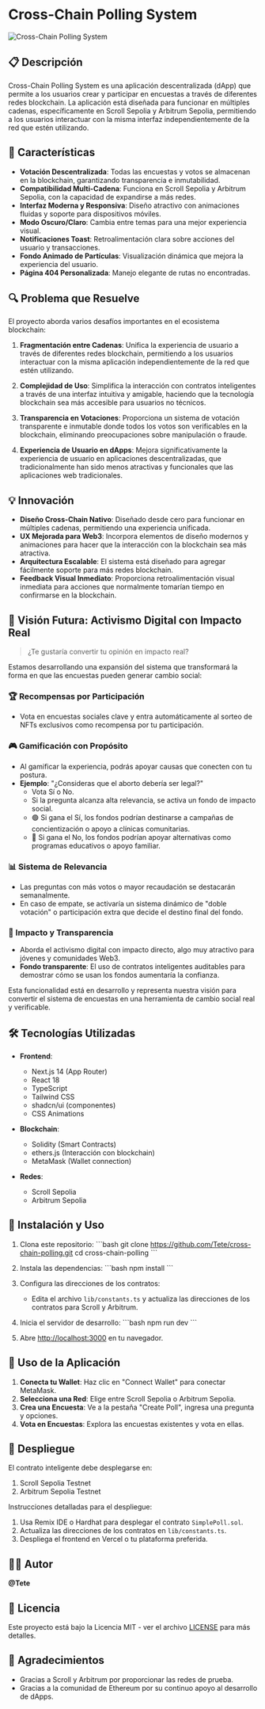 # Cross-Chain Polling System

![Cross-Chain Polling System](https://placeholder.svg?height=300&width=600&text=Cross-Chain+Polling+System)

## 📋 Descripción

Cross-Chain Polling System es una aplicación descentralizada (dApp) que permite a los usuarios crear y participar en encuestas a través de diferentes redes blockchain. La aplicación está diseñada para funcionar en múltiples cadenas, específicamente en Scroll Sepolia y Arbitrum Sepolia, permitiendo a los usuarios interactuar con la misma interfaz independientemente de la red que estén utilizando.

## 🚀 Características

- **Votación Descentralizada**: Todas las encuestas y votos se almacenan en la blockchain, garantizando transparencia e inmutabilidad.
- **Compatibilidad Multi-Cadena**: Funciona en Scroll Sepolia y Arbitrum Sepolia, con la capacidad de expandirse a más redes.
- **Interfaz Moderna y Responsiva**: Diseño atractivo con animaciones fluidas y soporte para dispositivos móviles.
- **Modo Oscuro/Claro**: Cambia entre temas para una mejor experiencia visual.
- **Notificaciones Toast**: Retroalimentación clara sobre acciones del usuario y transacciones.
- **Fondo Animado de Partículas**: Visualización dinámica que mejora la experiencia del usuario.
- **Página 404 Personalizada**: Manejo elegante de rutas no encontradas.

## 🔍 Problema que Resuelve

El proyecto aborda varios desafíos importantes en el ecosistema blockchain:

1. **Fragmentación entre Cadenas**: Unifica la experiencia de usuario a través de diferentes redes blockchain, permitiendo a los usuarios interactuar con la misma aplicación independientemente de la red que estén utilizando.

2. **Complejidad de Uso**: Simplifica la interacción con contratos inteligentes a través de una interfaz intuitiva y amigable, haciendo que la tecnología blockchain sea más accesible para usuarios no técnicos.

3. **Transparencia en Votaciones**: Proporciona un sistema de votación transparente e inmutable donde todos los votos son verificables en la blockchain, eliminando preocupaciones sobre manipulación o fraude.

4. **Experiencia de Usuario en dApps**: Mejora significativamente la experiencia de usuario en aplicaciones descentralizadas, que tradicionalmente han sido menos atractivas y funcionales que las aplicaciones web tradicionales.

## 💡 Innovación

- **Diseño Cross-Chain Nativo**: Diseñado desde cero para funcionar en múltiples cadenas, permitiendo una experiencia unificada.
- **UX Mejorada para Web3**: Incorpora elementos de diseño modernos y animaciones para hacer que la interacción con la blockchain sea más atractiva.
- **Arquitectura Escalable**: El sistema está diseñado para agregar fácilmente soporte para más redes blockchain.
- **Feedback Visual Inmediato**: Proporciona retroalimentación visual inmediata para acciones que normalmente tomarían tiempo en confirmarse en la blockchain.

## 🔮 Visión Futura: Activismo Digital con Impacto Real

> ¿Te gustaría convertir tu opinión en impacto real?

Estamos desarrollando una expansión del sistema que transformará la forma en que las encuestas pueden generar cambio social:

### 🏆 Recompensas por Participación
- Vota en encuestas sociales clave y entra automáticamente al sorteo de NFTs exclusivos como recompensa por tu participación.

### 🎮 Gamificación con Propósito
- Al gamificar la experiencia, podrás apoyar causas que conecten con tu postura.
- **Ejemplo**: "¿Consideras que el aborto debería ser legal?"
  - Vota Sí o No.
  - Si la pregunta alcanza alta relevancia, se activa un fondo de impacto social.
  - 🟢 Si gana el Sí, los fondos podrían destinarse a campañas de concientización o apoyo a clínicas comunitarias.
  - 🔴 Si gana el No, los fondos podrían apoyar alternativas como programas educativos o apoyo familiar.

### 📊 Sistema de Relevancia
- Las preguntas con más votos o mayor recaudación se destacarán semanalmente.
- En caso de empate, se activaría un sistema dinámico de "doble votación" o participación extra que decide el destino final del fondo.

### 💪 Impacto y Transparencia
- Aborda el activismo digital con impacto directo, algo muy atractivo para jóvenes y comunidades Web3.
- **Fondo transparente**: El uso de contratos inteligentes auditables para demostrar cómo se usan los fondos aumentaría la confianza.

Esta funcionalidad está en desarrollo y representa nuestra visión para convertir el sistema de encuestas en una herramienta de cambio social real y verificable.

## 🛠️ Tecnologías Utilizadas

- **Frontend**:
  - Next.js 14 (App Router)
  - React 18
  - TypeScript
  - Tailwind CSS
  - shadcn/ui (componentes)
  - CSS Animations

- **Blockchain**:
  - Solidity (Smart Contracts)
  - ethers.js (Interacción con blockchain)
  - MetaMask (Wallet connection)

- **Redes**:
  - Scroll Sepolia
  - Arbitrum Sepolia

## 🔧 Instalación y Uso

1. Clona este repositorio:
   \`\`\`bash
   git clone https://github.com/Tete/cross-chain-polling.git
   cd cross-chain-polling
   \`\`\`

2. Instala las dependencias:
   \`\`\`bash
   npm install
   \`\`\`

3. Configura las direcciones de los contratos:
   - Edita el archivo `lib/constants.ts` y actualiza las direcciones de los contratos para Scroll y Arbitrum.

4. Inicia el servidor de desarrollo:
   \`\`\`bash
   npm run dev
   \`\`\`

5. Abre [http://localhost:3000](http://localhost:3000) en tu navegador.

## 📱 Uso de la Aplicación

1. **Conecta tu Wallet**: Haz clic en "Connect Wallet" para conectar MetaMask.
2. **Selecciona una Red**: Elige entre Scroll Sepolia o Arbitrum Sepolia.
3. **Crea una Encuesta**: Ve a la pestaña "Create Poll", ingresa una pregunta y opciones.
4. **Vota en Encuestas**: Explora las encuestas existentes y vota en ellas.

## 🚀 Despliegue

El contrato inteligente debe desplegarse en:
1. Scroll Sepolia Testnet
2. Arbitrum Sepolia Testnet

Instrucciones detalladas para el despliegue:

1. Usa Remix IDE o Hardhat para desplegar el contrato `SimplePoll.sol`.
2. Actualiza las direcciones de los contratos en `lib/constants.ts`.
3. Despliega el frontend en Vercel o tu plataforma preferida.

## 👨‍💻 Autor

**@Tete**

## 📄 Licencia

Este proyecto está bajo la Licencia MIT - ver el archivo [LICENSE](LICENSE) para más detalles.

## 🙏 Agradecimientos

- Gracias a Scroll y Arbitrum por proporcionar las redes de prueba.
- Gracias a la comunidad de Ethereum por su continuo apoyo al desarrollo de dApps.
